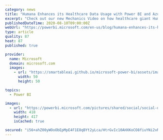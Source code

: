 ```yaml
---
category: news
title: "Humana Enhances its Healthcare Data Usage with Power BI and Azure"
excerpt: "Check out our new Mechanics Video on how healthcare giant Humana uses Power BI and Azure to get the most out of its data."
publishedDateTime: 2020-08-10T09:00:00Z
webUrl: "https://powerbi.microsoft.com/en-us/blog/humana-enhances-its-healthcare-data-usage-with-power-bi-and-azure/"
type: article
quality: 87
heat: 87
published: true

provider:
  name: Microsoft
  domain: microsoft.com
  images:
    - url: "https://smartableai.github.io/microsoft-power-bi/assets/images/organizations/microsoft.com-50x50.jpg"
      width: 50
      height: 50

topics:
  - Power BI

images:
  - url: "https://powerbi.microsoft.com/pictures/shared/social/social-default-image.png"
    width: 418
    height: 417
    isCached: true

secured: "i56+ahZ00yWOoObEpMpE4F1E8qBYt2yLca/HtrGvIc10AHXKoCO8fiuYNi2vNlxjFgTb8aihIZgWldFvz4s6Ckz7unR3AK14ejbPE20gs847r5BKD8rwTT4NF6hj3U0l7svlC92HGWOSujkYzHneWkndEj2YuwSl8LHS2SrI4W9YxS41Bjc3t1xA2Q9lzgXleeR6Fr1x8w4ImwBTAZa3H6JTUypL38xvsyaoICGXj/JGCElAw3N14UBiWiozyjJvr5/AFHUQtcsjw+l/jtKrb7WIpKIc3jFtVXNfCt/BBd9jtthSkhl1pH84JglGlmeIX/mdwTDsB+jvjUI29AIrlQjey8/XnOS8rtTqW0RVn9M=;Z++kyCPNQ/6Fd81NZzSBJg=="
---
```


